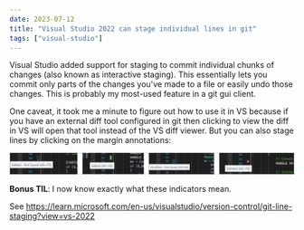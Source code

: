 ```yaml
---
date: 2023-07-12
title: "Visual Studio 2022 can stage individual lines in git"
tags: ["visual-studio"]
---
```



Visual Studio added support for staging to commit individual chunks of changes (also known as interactive staging).
This essentially lets you commit only parts of the changes you've made to a file or easily undo those changes.
This is probably my most-used feature in a git gui client.

One caveat, it took me a minute to figure out how to use it in VS because if you have an external diff tool configured in git then clicking to view the diff in VS will open that tool instead of the VS diff viewer.
But you can also stage lines by clicking on the margin annotations:

![margin indicators in visual studio](vs-line-staging.png)

**Bonus TIL**: I now know exactly what these indicators mean.

See https://learn.microsoft.com/en-us/visualstudio/version-control/git-line-staging?view=vs-2022
